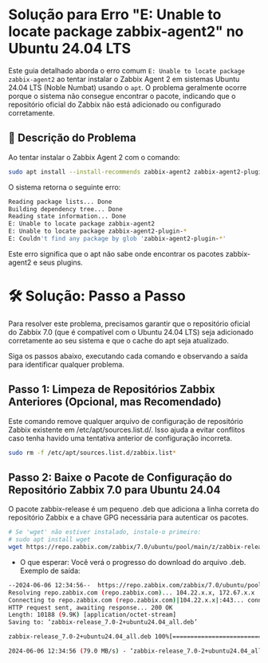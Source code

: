 # Solução para Erro "E: Unable to locate package zabbix-agent2" no Ubuntu 24.04 LTS

Este guia detalhado aborda o erro comum `E: Unable to locate package zabbix-agent2` ao tentar instalar o Zabbix Agent 2 em sistemas Ubuntu 24.04 LTS (Noble Numbat) usando o `apt`. O problema geralmente ocorre porque o sistema não consegue encontrar o pacote, indicando que o repositório oficial do Zabbix não está adicionado ou configurado corretamente.

## 📄 Descrição do Problema

Ao tentar instalar o Zabbix Agent 2 com o comando:
```bash
sudo apt install --install-recommends zabbix-agent2 zabbix-agent2-plugin-*
```

O sistema retorna o seguinte erro:
```bash
Reading package lists... Done
Building dependency tree... Done
Reading state information... Done
E: Unable to locate package zabbix-agent2
E: Unable to locate package zabbix-agent2-plugin-*
E: Couldn't find any package by glob 'zabbix-agent2-plugin-*'
```

Este erro significa que o apt não sabe onde encontrar os pacotes zabbix-agent2 e seus plugins.

# 🛠️ Solução: Passo a Passo
Para resolver este problema, precisamos garantir que o repositório oficial do Zabbix 7.0 (que é compatível com o Ubuntu 24.04 LTS) seja adicionado corretamente ao seu sistema e que o cache do apt seja atualizado.

Siga os passos abaixo, executando cada comando e observando a saída para identificar qualquer problema.

## Passo 1: Limpeza de Repositórios Zabbix Anteriores (Opcional, mas Recomendado)
Este comando remove qualquer arquivo de configuração de repositório Zabbix existente em /etc/apt/sources.list.d/. Isso ajuda a evitar conflitos caso tenha havido uma tentativa anterior de configuração incorreta.
```bash
sudo rm -f /etc/apt/sources.list.d/zabbix.list*
```

## Passo 2: Baixe o Pacote de Configuração do Repositório Zabbix 7.0 para Ubuntu 24.04
O pacote zabbix-release é um pequeno .deb que adiciona a linha correta do repositório Zabbix e a chave GPG necessária para autenticar os pacotes.
```bash
# Se 'wget' não estiver instalado, instale-o primeiro:
# sudo apt install wget
wget https://repo.zabbix.com/zabbix/7.0/ubuntu/pool/main/z/zabbix-release/zabbix-release_7.0-2+ubuntu24.04_all.deb
```

- O que esperar: Você verá o progresso do download do arquivo .deb. Exemplo de saída:
```bash
--2024-06-06 12:34:56--  https://repo.zabbix.com/zabbix/7.0/ubuntu/pool/main/z/zabbix-release/zabbix-release_7.0-2+ubuntu24.04_all.deb
Resolving repo.zabbix.com (repo.zabbix.com)... 104.22.x.x, 172.67.x.x
Connecting to repo.zabbix.com (repo.zabbix.com)|104.22.x.x|:443... connected.
HTTP request sent, awaiting response... 200 OK
Length: 10188 (9.9K) [application/octet-stream]
Saving to: ‘zabbix-release_7.0-2+ubuntu24.04_all.deb’

zabbix-release_7.0-2+ubuntu24.04_all.deb 100%[================================================================================>]   9.95K  --.-KB/s    in 0s

2024-06-06 12:34:56 (79.0 MB/s) - ‘zabbix-release_7.0-2+ubuntu24.04_all.deb’ saved [10188/10188]
```
